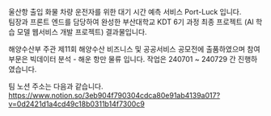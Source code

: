 울산항 출입 화물 차량 운전자를 위한 대기 시간 예측 서비스 Port-Luck 입니다. <br/>
팀장과 프론트 엔드를 담당하여 완성한 부산대학교 KDT 6기 과정 최종 프로젝트 (AI 학습 모델 웹서비스 개발 프로젝트) 결과물입니다. <br/>

해양수산부 주관 제11회 해양수산 비즈니스 및 공공서비스 공모전에 출품하였으며 참여 부문은 빅데이터 분석 - 해운 항만 물류 입니다. 작업은 240701 ~ 240729 간 진행하였습니다. <br/>

팀 노션 주소는 다음과 같습니다. <br/>
https://www.notion.so/3eb904f790304cdca80e91ab4139a017?v=0d2421d1a4cd49c18b0311b14f7300c9

